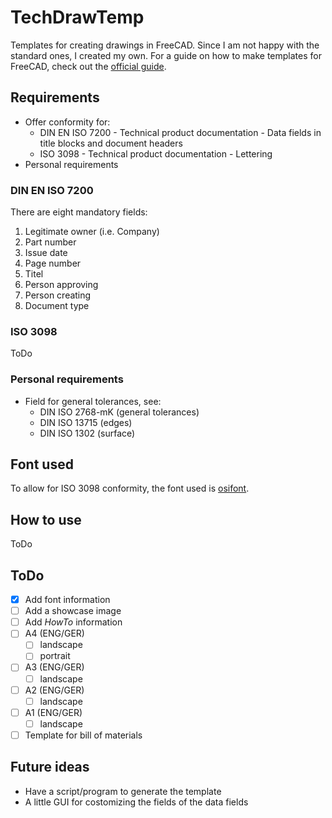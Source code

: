 # TechDrawTemp

Templates for creating drawings in FreeCAD.
Since I am not happy with the standard ones, I created my own.
For a guide on how to make templates for FreeCAD, check out the [official guide](https://wiki.freecadweb.org/TechDraw_TemplateHowTo).

## Requirements

* Offer conformity for:
  * DIN EN ISO 7200 - Technical product documentation - Data fields in title blocks and document headers
  * ISO 3098 - Technical product documentation - Lettering
* Personal requirements

### DIN EN ISO 7200

There are eight mandatory fields:
1. Legitimate owner (i.e. Company)
2. Part number
3. Issue date
4. Page number
5. Titel
6. Person approving
7. Person creating
8. Document type

### ISO 3098

ToDo

### Personal requirements

* Field for general tolerances, see:
  * DIN ISO 2768-mK (general tolerances)
  * DIN ISO 13715 (edges)
  * DIN ISO 1302 (surface)

## Font used

To allow for ISO 3098 conformity, the font used is [osifont](https://github.com/hikikomori82/osifont).

## How to use

ToDo

## ToDo

- [x] Add font information
- [ ] Add a showcase image
- [ ] Add _HowTo_ information
- [ ] A4 (ENG/GER)
  - [ ] landscape
  - [ ] portrait
- [ ] A3 (ENG/GER)
  - [ ] landscape
- [ ] A2 (ENG/GER)
  - [ ] landscape
- [ ] A1 (ENG/GER)
  - [ ] landscape
- [ ] Template for bill of materials

## Future ideas

* Have a script/program to generate the template
* A little GUI for costomizing the fields of the data fields

